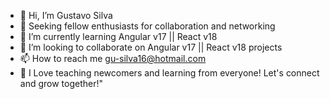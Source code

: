 - 👋 Hi, I’m Gustavo Silva
- 👀 Seeking fellow enthusiasts for collaboration and networking
- 🌱 I’m currently learning Angular v17 || React v18 
- 💞️ I’m looking to collaborate on Angular v17 || React v18 projects 
- 📫 How to reach me gu-silva16@hotmail.com
- 🧠 I Love teaching newcomers and learning from everyone! Let's connect and grow together!"

<!---
CodingWithGustavo/CodingWithGustavo is a ✨ special ✨ repository because its `README.md` (this file) appears on your GitHub profile.
You can click the Preview link to take a look at your changes.
--->
